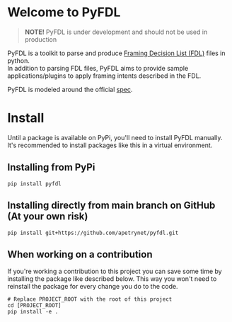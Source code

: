 # Welcome to PyFDL
> **NOTE!** PyFDL is under development and should not be used in production 

PyFDL is a toolkit to parse and produce [Framing Decision List (FDL)](https://theasc.com/society/ascmitc/asc-framing-decision-list) files in python.  
In addition to parsing FDL files, PyFDL aims to provide sample applications/plugins to apply framing intents
described in the FDL.

PyFDL is modeled around the official [spec](https://github.com/ascmitc/fdl/tree/main/Specification).

# Install
Until a package is available on PyPi, you'll need to install PyFDL manually.
It's recommended to install packages like this in a virtual environment.

## Installing from PyPi
```shell
pip install pyfdl
```

## Installing directly from main branch on GitHub (At your own risk)
```shell
pip install git+https://github.com/apetrynet/pyfdl.git
```

## When working on a contribution
If you're working a contribution to this project you can save some time
by installing the package like described below. This way you won't need to reinstall
the package for every change you do to the code.
```shell
# Replace PROJECT_ROOT with the root of this project
cd [PROJECT_ROOT] 
pip install -e .
```
